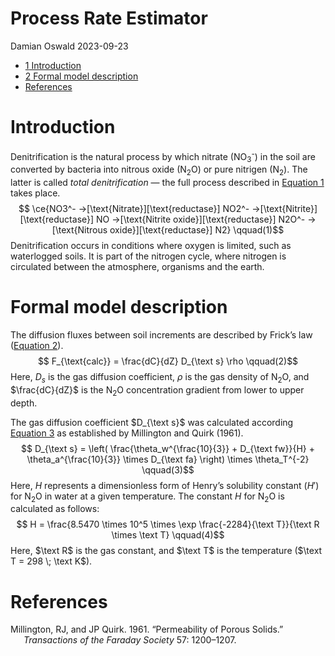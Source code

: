 # Process Rate Estimator
Damian Oswald
2023-09-23

- [<span class="toc-section-number">1</span>
  Introduction](#introduction)
- [<span class="toc-section-number">2</span> Formal model
  description](#formal-model-description)
- [References](#references)

# Introduction

Denitrification is the natural process by which nitrate
(NO<sub>3</sub><sup>-</sup>) in the soil are converted by bacteria into
nitrous oxide (N<sub>2</sub>O) or pure nitrigen (N<sub>2</sub>). The
latter is called *total denitrification* — the full process described in
[Equation 1](#eq-denitrification) takes place.
<span id="eq-denitrification">$$
\ce{NO3^- ->[\text{Nitrate}][\text{reductase}] NO2^- ->[\text{Nitrite}][\text{reductase}] NO ->[\text{Nitrite oxide}][\text{reductase}] N2O^- ->[\text{Nitrous oxide}][\text{reductase}] N2}
 \qquad(1)$$</span> Denitrification occurs in conditions where oxygen is
limited, such as waterlogged soils. It is part of the nitrogen cycle,
where nitrogen is circulated between the atmosphere, organisms and the
earth.

# Formal model description

The diffusion fluxes between soil increments are described by Frick’s
law ([Equation 2](#eq-frick)). <span id="eq-frick">$$
F_{\text{calc}} = \frac{dC}{dZ} D_{\text s} \rho
 \qquad(2)$$</span> Here, $D_s$ is the gas diffusion coefficient, $\rho$
is the gas density of N<sub>2</sub>O, and $\frac{dC}{dZ}$ is the
N<sub>2</sub>O concentration gradient from lower to upper depth.

The gas diffusion coefficient $D_{\text s}$ was calculated according
[Equation 3](#eq-MillingtonQuirk) as established by Millington and Quirk
(1961). <span id="eq-MillingtonQuirk">$$
D_{\text s} = \left( \frac{\theta_w^{\frac{10}{3}} + D_{\text fw}}{H} + \theta_a^{\frac{10}{3}} \times D_{\text fa} \right) \times \theta_T^{-2}
 \qquad(3)$$</span> Here, $H$ represents a dimensionless form of Henry’s
solubility constant ($H'$) for N<sub>2</sub>O in water at a given
temperature. The constant $H$ for N<sub>2</sub>O is calculated as
follows: <span id="eq-H">$$
H = \frac{8.5470 \times 10^5 \times \exp \frac{-2284}{\text T}}{\text R \times \text T}
 \qquad(4)$$</span> Here, $\text R$ is the gas constant, and $\text T$
is the temperature ($\text T = 298 \; \text K$).

# References

<div id="refs" class="references csl-bib-body hanging-indent">

<div id="ref-millington1961permeability" class="csl-entry">

Millington, RJ, and JP Quirk. 1961. “Permeability of Porous Solids.”
*Transactions of the Faraday Society* 57: 1200–1207.

</div>

</div>
